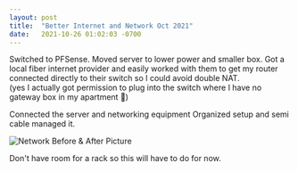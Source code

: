 ```yaml
---
layout: post
title:  "Better Internet and Network Oct 2021"
date:   2021-10-26 01:02:03 -0700
---
```


Switched to PFSense.
Moved server to lower power and smaller box.
Got a local fiber internet provider and easily worked with them to get my router connected directly to their switch so I could avoid double NAT.
<br>(yes I actually got permission to plug into the switch where I have no gateway box in my apartment 🙂)


Connected the server and networking equipment 
Organized setup and semi cable managed it.

<picture>
	<img 
		src="{{site.url}}{{site.baseurl}}\assets\images\Network-Oct-2021.webp" 
		alt="Network Before & After Picture"
	>
</picture>

Don't have room for a rack so this will have to do for now. 
